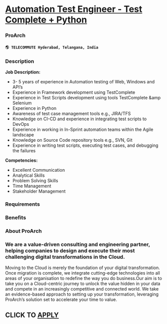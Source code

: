 # [Automation Test Engineer - Test Complete + Python](https://www.remotewlb.com/apply/automation-test-engineer-test-complete-python)  
### ProArch  
#### `🌎 TELECOMMUTE Hyderabad, Telangana, India`  

### **Description**

 **Job Description:**

  * 3- 5 years of experience in Automation testing of Web, Windows and API’s
  * Experience in Framework development using TestComplete
  * Experience in Test Scripts development using tools TestComplete &amp Selenium
  * Experience in Python
  * Awareness of test case management tools e.g., JIRA/TFS
  * Knowledge on CI-CD and experience in integrating test scripts to DevOps
  * Experience in working in In-Sprint automation teams within the Agile landscape
  * Knowledge on Source Code repository tools e.g., SVN, Git
  * Experience in writing test scripts, executing test cases, and debugging the failures

**Competencies:**

  * Excellent Communication
  * Analytical Skills
  * Problem Solving Skills
  * Time Management
  * Stakeholder Management

### **Requirements**

###  **Benefits**

###  **About ProArch**

### We are a value-driven consulting and engineering partner, helping companies to design and execute their most challenging digital transformations in the Cloud.

Moving to the Cloud is merely the foundation of your digital transformation. Once migration is complete, we integrate cutting-edge technologies into all areas of your organisation to redefine the way you do business.Our aim is to take you on a Cloud-centric journey to unlock the value hidden in your data and compete in an increasingly competitive and connected world. We take an evidence-based approach to setting up your transformation, leveraging ProArch’s solution set to accelerate your time to value.  
## CLICK TO [APPLY](https://www.remotewlb.com/apply/automation-test-engineer-test-complete-python)

